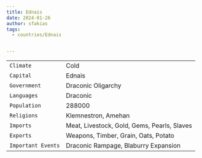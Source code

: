 ```yaml
---
title: Ednais
date: 2024-01-26
author: sfakias
tags:
  - countries/Ednais


---
```

| | |
| --- | --- |
| `Climate` | Cold |
| `Capital` | Ednais |
| `Government` | Draconic Oligarchy |
| `Languages` | Draconic |
| `Population` | 288000 |
| `Religions` | Klemnestron, Amehan |
| `Imports` | Meat, Livestock, Gold, Gems, Pearls, Slaves |
| `Exports` | Weapons, Timber, Grain, Oats, Potato |
| `Important Events` | Draconic Rampage, Blaburry Expansion |
